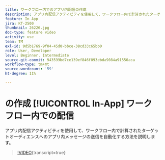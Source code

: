 ```yaml
---
title: ワークフロー内でのアプリ内配信の作成
description: アプリ内配信アクティビティを使用して、ワークフロー内で計算されたターゲットオーディエンスへのアプリ内メッセージの送信を自動化する方法を説明します。
feature: In App
jira: KT-2500
thumbnail: 26226.jpg
doc-type: feature video
activity: use
team: TM
exl-id: 9d5b1769-9f04-45d0-bbce-38cd33c65bb0
role: User, Developer
level: Beginner, Intermediate
source-git-commit: 943599bd7ce139ef846f093ebda9084a91550aca
workflow-type: tm+mt
source-wordcount: '59'
ht-degree: 11%

---
```


# の作成 [!UICONTROL In-App] ワークフロー内での配信

アプリ内配信アクティビティを使用して、ワークフロー内で計算されたターゲットオーディエンスへのアプリ内メッセージの送信を自動化する方法を説明します。

>[!VIDEO](https://video.tv.adobe.com/v/26226?learn=on){transcript=true}

